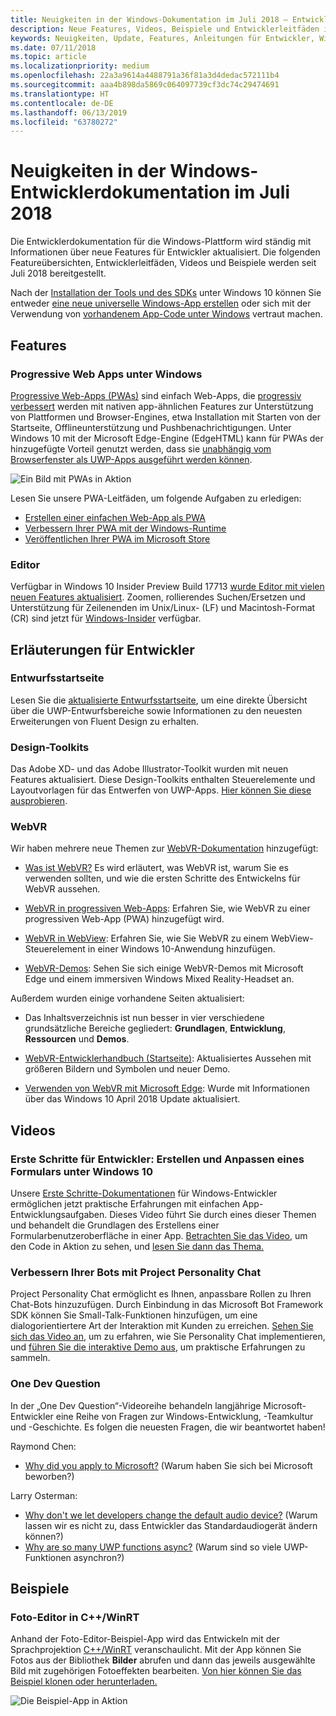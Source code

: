 ```yaml
---
title: Neuigkeiten in der Windows-Dokumentation im Juli 2018 – Entwicklung von UWP-Apps
description: Neue Features, Videos, Beispiele und Entwicklerleitfäden in der Entwicklerdokumentation für Windows 10 im Juli 2018
keywords: Neuigkeiten, Update, Features, Anleitungen für Entwickler, Windows 10, Juli
ms.date: 07/11/2018
ms.topic: article
ms.localizationpriority: medium
ms.openlocfilehash: 22a3a9614a4488791a36f81a3d4dedac572111b4
ms.sourcegitcommit: aaa4b898da5869c064097739cf3dc74c29474691
ms.translationtype: HT
ms.contentlocale: de-DE
ms.lasthandoff: 06/13/2019
ms.locfileid: "63780272"
---
```

# <a name="whats-new-in-the-windows-developer-docs-in-july-2018"></a>Neuigkeiten in der Windows-Entwicklerdokumentation im Juli 2018

Die Entwicklerdokumentation für die Windows-Plattform wird ständig mit Informationen über neue Features für Entwickler aktualisiert. Die folgenden Featureübersichten, Entwicklerleitfäden, Videos und Beispiele werden seit Juli 2018 bereitgestellt.

Nach der [Installation der Tools und des SDKs](https://go.microsoft.com/fwlink/?LinkId=821431) unter Windows 10 können Sie entweder [eine neue universelle Windows-App erstellen](../get-started/create-uwp-apps.md) oder sich mit der Verwendung von [vorhandenem App-Code unter Windows](../porting/index.md) vertraut machen.

## <a name="features"></a>Features

### <a name="progressive-web-apps-on-windows"></a>Progressive Web Apps unter Windows

[Progressive Web-Apps (PWAs)](https://developer.microsoft.com/windows/pwa) sind einfach Web-Apps, die [progressiv verbessert](https://wikipedia.org/wiki/Progressive_enhancement) werden mit nativen app-ähnlichen Features zur Unterstützung von Plattformen und Browser-Engines, etwa Installation mit Starten von der Startseite, Offlineunterstützung und Pushbenachrichtigungen. Unter Windows 10 mit der Microsoft Edge-Engine (EdgeHTML) kann für PWAs der hinzugefügte Vorteil genutzt werden, dass sie [unabhängig vom Browserfenster als UWP-Apps ausgeführt werden können](https://docs.microsoft.com/microsoft-edge/progressive-web-apps/windows-features).

![Ein Bild mit PWAs in Aktion](images/progressive-web-apps.jpg)

Lesen Sie unsere PWA-Leitfäden, um folgende Aufgaben zu erledigen:

* [Erstellen einer einfachen Web-App als PWA](https://docs.microsoft.com/microsoft-edge/progressive-web-apps/get-started)
* [Verbessern Ihrer PWA mit der Windows-Runtime](https://docs.microsoft.com/en-us/microsoft-edge/progressive-web-apps/windows-features)
* [Veröffentlichen Ihrer PWA im Microsoft Store](https://docs.microsoft.com/microsoft-edge/progressive-web-apps/microsoft-store)

### <a name="notepad"></a>Editor

Verfügbar in Windows 10 Insider Preview Build 17713 [wurde Editor mit vielen neuen Features aktualisiert](https://aka.ms/ant-man). Zoomen, rollierendes Suchen/Ersetzen und Unterstützung für Zeilenenden im Unix/Linux- (LF) und Macintosh-Format (CR) sind jetzt für [Windows-Insider](https://insider.windows.com/) verfügbar. 

## <a name="developer-guidance"></a>Erläuterungen für Entwickler

### <a name="design-landing-page"></a>Entwurfsstartseite

Lesen Sie die [aktualisierte Entwurfsstartseite](https://developer.microsoft.com/windows/apps/design), um eine direkte Übersicht über die UWP-Entwurfsbereiche sowie Informationen zu den neuesten Erweiterungen von Fluent Design zu erhalten.

### <a name="design-toolkits"></a>Design-Toolkits

Das Adobe XD- und das Adobe Illustrator-Toolkit wurden mit neuen Features aktualisiert. Diese Design-Toolkits enthalten Steuerelemente und Layoutvorlagen für das Entwerfen von UWP-Apps. [Hier können Sie diese ausprobieren](../design/downloads/index.md).

### <a name="webvr"></a>WebVR

Wir haben mehrere neue Themen zur [WebVR-Dokumentation](https://docs.microsoft.com/microsoft-edge/webvr/
) hinzugefügt:

* [Was ist WebVR?](https://docs.microsoft.com/microsoft-edge/webvr/what-is-webvr
) Es wird erläutert, was WebVR ist, warum Sie es verwenden sollten, und wie die ersten Schritte des Entwickelns für WebVR aussehen.

* [WebVR in progressiven Web-Apps](https://docs.microsoft.com/microsoft-edge/webvr/webvr-in-pwas): Erfahren Sie, wie WebVR zu einer progressiven Web-App (PWA) hinzugefügt wird.

* [WebVR in WebView](https://docs.microsoft.com/microsoft-edge/webvr/webvr-in-webview): Erfahren Sie, wie Sie WebVR zu einem WebView-Steuerelement in einer Windows 10-Anwendung hinzufügen.

* [WebVR-Demos](https://docs.microsoft.com/microsoft-edge/webvr/demos): Sehen Sie sich einige WebVR-Demos mit Microsoft Edge und einem immersiven Windows Mixed Reality-Headset an.

Außerdem wurden einige vorhandene Seiten aktualisiert:

* Das Inhaltsverzeichnis ist nun besser in vier verschiedene grundsätzliche Bereiche gegliedert: **Grundlagen**, **Entwicklung**, **Ressourcen** und **Demos**.

* [WebVR-Entwicklerhandbuch (Startseite)](https://docs.microsoft.com/microsoft-edge/webvr/): Aktualisiertes Aussehen mit größeren Bildern und Symbolen und neuer Demo.

* [Verwenden von WebVR mit Microsoft Edge](https://docs.microsoft.com/microsoft-edge/webvr/webvr-with-edge): Wurde mit Informationen über das Windows 10 April 2018 Update aktualisiert.

## <a name="videos"></a>Videos

### <a name="get-started-for-devs-create-and-customize-a-form-on-windows-10"></a>Erste Schritte für Entwickler: Erstellen und Anpassen eines Formulars unter Windows 10

Unsere [Erste Schritte-Dokumentationen](../get-started/index.md) für Windows-Entwickler ermöglichen jetzt praktische Erfahrungen mit einfachen App-Entwicklungsaufgaben. Dieses Video führt Sie durch eines dieser Themen und behandelt die Grundlagen des Erstellens einer Formularbenutzeroberfläche in einer App. [Betrachten Sie das Video](https://www.youtube.com/watch?v=AgngKzq4hKI&feature=youtu.be), um den Code in Aktion zu sehen, und [lesen Sie dann das Thema.](https://aka.ms/CreateForms)

### <a name="enhance-your-bot-with-project-personality-chat"></a>Verbessern Ihrer Bots mit Project Personality Chat

Project Personality Chat ermöglicht es Ihnen, anpassbare Rollen zu Ihren Chat-Bots hinzuzufügen. Durch Einbindung in das Microsoft Bot Framework SDK können Sie Small-Talk-Funktionen hinzufügen, um eine dialogorientiertere Art der Interaktion mit Kunden zu erreichen. [Sehen Sie sich das Video an](https://www.youtube.com/watch?v=5C_uD8g2QKg&feature=youtu.be), um zu erfahren, wie Sie Personality Chat implementieren, und [führen Sie die interaktive Demo aus](https://aka.ms/PersonalityChat), um praktische Erfahrungen zu sammeln.

### <a name="one-dev-question"></a>One Dev Question

In der „One Dev Question“-Videoreihe behandeln langjährige Microsoft-Entwickler eine Reihe von Fragen zur Windows-Entwicklung, -Teamkultur und -Geschichte. Es folgen die neuesten Fragen, die wir beantwortet haben!

Raymond Chen:

* [Why did you apply to Microsoft?](https://www.youtube.com/watch?v=oL8ymamkEMU&feature=youtu.be) (Warum haben Sie sich bei Microsoft beworben?)

Larry Osterman:

* [Why don't we let developers change the default audio device?](https://www.youtube.com/watch?v=6aNUoVfbnmg&feature=youtu.be) (Warum lassen wir es nicht zu, dass Entwickler das Standardaudiogerät ändern können?)
* [Why are so many UWP functions async?](https://www.youtube.com/watch?v=5M724QIy1Mk&feature=youtu.be) (Warum sind so viele UWP-Funktionen asynchron?)

## <a name="samples"></a>Beispiele

### <a name="photo-editor-cwinrt"></a>Foto-Editor in C++/WinRT

Anhand der Foto-Editor-Beispiel-App wird das Entwickeln mit der Sprachprojektion [C++/WinRT](../cpp-and-winrt-apis/intro-to-using-cpp-with-winrt.md) veranschaulicht. Mit der App können Sie Fotos aus der Bibliothek **Bilder** abrufen und dann das jeweils ausgewählte Bild mit zugehörigen Fotoeffekten bearbeiten. [Von hier können Sie das Beispiel klonen oder herunterladen.](https://github.com/Microsoft/Windows-appsample-photo-editor)

![Die Beispiel-App in Aktion](images/photo-editor-banner.png)
